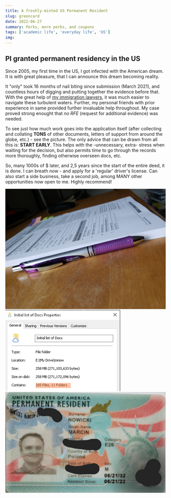 ```yaml
---
title: A freshly-minted US Permanent Resident
slug: greencard
date: 2022-06-27
summary: Perks, more perks, and coupons
tags: ['academic life', 'everyday life', 'US']
img:
---
```


## PI granted permanent residency in the US

Since 2005, my first time in the US, I got infected with the American dream. It is with great pleasure, that I can announce this dream becoming reality.

It "only" took 16 months of nail biting since submission (March 2021), and countless hours of digging and putting together the evidence before that. With the great help of [my immigration lawyers](https://www.fdimmigration.com), it was much easier to navigate these turbulent waters. Further, my personal friends with prior experience in same provided further invaluable help throughout. My case proved strong enought that _no RFE_ (request for additional evidence) was needed.

To see just how much work goes into the application itself (after collecting and collating __TONS__ of other documents, letters of support from around the globe, etc.) - see the picture. The only advice that can be drawn from all this is: **START EARLY**. This helps with the -unnecessary, extra- stress when waiting for the decision, but also permits time to go through the records more thoroughly, finding otherwise overseen docs, etc.

So, many 1000s of $ later, and 2,5 years since the start of the entire deed, it is done. I can breath now - and apply for a 'regular' driver's license. Can also start a side business, take a second job, among MANY other opportunities now open to me. Highly recommend!


 ![docs](./docs.jpg "So many trees died for my application!")
 ![sidedocs](./SideDocs.jpg "The forms alone will not do: Need TONS of supporting docs")
 ![greencard](./greencard.jpg "Happy PermRes - finally happened")
